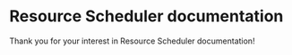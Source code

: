 # Resource Scheduler documentation

Thank you for your interest in Resource Scheduler documentation!